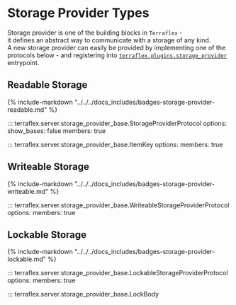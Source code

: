 # Storage Provider Types

Storage provider is one of the building blocks in `Terraflex` -  
it defines an abstract way to communicate with a storage of any kind.  
A new storage provider can easily be provided by implementing one of the protocols below - 
and registering into [`terraflex.plugins.storage_provider`](./04-entrypoints.md#terraflexpluginsstorage_provider) entrypoint.

## Readable Storage
{% include-markdown "../../../docs_includes/badges-storage-provider-readable.md" %}

::: terraflex.server.storage_provider_base.StorageProviderProtocol
    options:
      show_bases: false
      members: true

::: terraflex.server.storage_provider_base.ItemKey
    options:
      members: true

## Writeable Storage
{% include-markdown "../../../docs_includes/badges-storage-provider-writeable.md" %}

::: terraflex.server.storage_provider_base.WriteableStorageProviderProtocol
    options:
      members: true

## Lockable Storage
{% include-markdown "../../../docs_includes/badges-storage-provider-lockable.md" %}

::: terraflex.server.storage_provider_base.LockableStorageProviderProtocol
    options:
      members: true

::: terraflex.server.storage_provider_base.LockBody